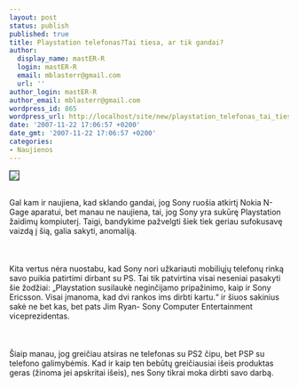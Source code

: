 ```yaml
---
layout: post
status: publish
published: true
title: Playstation telefonas?Tai tiesa, ar tik gandai?
author:
  display_name: mastER-R
  login: mastER-R
  email: mblasterr@gmail.com
  url: ''
author_login: mastER-R
author_email: mblasterr@gmail.com
wordpress_id: 865
wordpress_url: http://localhost/site/new/playstation_telefonas_tai_tiesa__ar_tik_gandai_/
date: '2007-11-22 17:06:57 +0200'
date_gmt: '2007-11-22 17:06:57 +0200'
categories:
- Naujienos
---
```

<div class="imgright"><img src="http://blog.scifi.com/tech/pics/6_sony_logo_w.jpg" border="1"></div>
<p><br>  Gal kam ir naujiena, kad sklando gandai, jog Sony ruošia atkirtį Nokia N-Gage aparatui, bet manau ne naujiena, tai, jog Sony yra sukūrę Playstation žaidimų kompiuterį. Taigi, bandykime pažvelgti šiek tiek geriau sufokusavę vaizdą į šią, galia sakyti, anomaliją.<br />
<br><br />
<br>  Kita vertus nėra nuostabu, kad Sony nori užkariauti mobiliųjų telefonų rinką savo puikia patirtimi dirbant su PS. Tai tik patvirtina visai neseniai pasakyti šie žodžiai: „Playstation susilaukė neginčijamo pripažinimo, kaip ir Sony Ericsson. Visai įmanoma, kad dvi rankos ims dirbti kartu.“ ir šiuos sakinius sakė ne bet kas, bet pats Jim Ryan- Sony Computer Entertainment viceprezidentas.<br />
<br><br />
<br>  Šiaip manau, jog greičiau atsiras ne telefonas su PS2 čipu, bet PSP su telefono galimybėmis. Kad ir kaip ten bebūtų greičiausiai išeis produktas geras (žinoma jei apskritai išeis), nes Sony tikrai moka dirbti savo darbą.<br />
<br></p>
